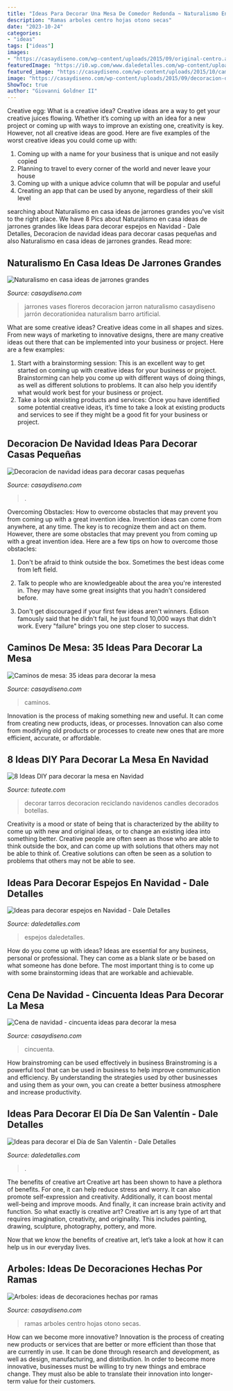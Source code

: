 ```yaml
---
title: "Ideas Para Decorar Una Mesa De Comedor Redonda ~ Naturalismo En Casa Ideas De Jarrones Grandes"
description: "Ramas arboles centro hojas otono secas"
date: "2023-10-24"
categories:
- "ideas"
tags: ["ideas"]
images:
- "https://casaydiseno.com/wp-content/uploads/2015/09/original-centro.adornos.caseros.jpg"
featuredImage: "https://i0.wp.com/www.daledetalles.com/wp-content/uploads/2017/11/decorar-espejos-en-navidad5.jpg?resize=550%2C733"
featured_image: "https://casaydiseno.com/wp-content/uploads/2015/10/caminos-de-mesa-estilo-contemporraneo-azul-blanco.jpg"
image: "https://casaydiseno.com/wp-content/uploads/2015/09/decoracion-de-navidad-ideas-para-decorar-arbol-esquina.jpg"
ShowToc: true
author: "Giovanni Goldner II"
---
```



Creative egg: What is a creative idea?
Creative ideas are a way to get your creative juices flowing. Whether it’s coming up with an idea for a new project or coming up with ways to improve an existing one, creativity is key. However, not all creative ideas are good. Here are five examples of the worst creative ideas you could come up with:
1. Coming up with a name for your business that is unique and not easily copied
2. Planning to travel to every corner of the world and never leave your house
3. Coming up with a unique advice column that will be popular and useful
4. Creating an app that can be used by anyone, regardless of their skill level

	

		
searching about Naturalismo en casa ideas de jarrones grandes you've visit to the right place. We have 8 Pics about Naturalismo en casa ideas de jarrones grandes like Ideas para decorar espejos en Navidad - Dale Detalles, Decoracion de navidad ideas para decorar casas pequeñas and also Naturalismo en casa ideas de jarrones grandes. Read more:
		
    
## Naturalismo En Casa Ideas De Jarrones Grandes

<img loading=lazy src="https://casaydiseno.com/wp-content/uploads/2015/04/naturalidad-salon-ideas-jarron-grande-rattan.jpg" onerror="this.onerror=null;this.src='https://tse1.mm.bing.net/th?id=OIP.wwIViuzrVrNwkWh1PgdVEQHaLH&amp;pid=15.1';" alt="Naturalismo en casa ideas de jarrones grandes">

_Source: casaydiseno.com_

>jarrones vases floreros decoracion jarron naturalismo casaydiseno jarrón decorationidea naturalism barro artificial. 

	

What are some creative ideas?
Creative ideas come in all shapes and sizes. From new ways of marketing to innovative designs, there are many creative ideas out there that can be implemented into your business or project. Here are a few examples: 
1. Start with a brainstorming session: This is an excellent way to get started on coming up with creative ideas for your business or project. Brainstorming can help you come up with different ways of doing things, as well as different solutions to problems. It can also help you identify what would work best for your business or project. 
2. Take a look atexisting products and services: Once you have identified some potential creative ideas, it’s time to take a look at existing products and services to see if they might be a good fit for your business or project.

    
## Decoracion De Navidad Ideas Para Decorar Casas Pequeñas

<img loading=lazy src="https://casaydiseno.com/wp-content/uploads/2015/09/decoracion-de-navidad-ideas-para-decorar-arbol-esquina.jpg" onerror="this.onerror=null;this.src='https://tse1.mm.bing.net/th?id=OIP.33c8-DEu-2iMZ8l-es_qhAHaJ3&amp;pid=15.1';" alt="Decoracion de navidad ideas para decorar casas pequeñas">

_Source: casaydiseno.com_

>. 

	

Overcoming Obstacles: How to overcome obstacles that may prevent you from coming up with a great invention idea.
Invention ideas can come from anywhere, at any time. The key is to recognize them and act on them. However, there are some obstacles that may prevent you from coming up with a great invention idea. Here are a few tips on how to overcome those obstacles:
1) Don't be afraid to think outside the box. Sometimes the best ideas come from left field.

2) Talk to people who are knowledgeable about the area you're interested in. They may have some great insights that you hadn't considered before.

3) Don't get discouraged if your first few ideas aren't winners. Edison famously said that he didn't fail, he just found 10,000 ways that didn't work. Every "failure" brings you one step closer to success.

    
## Caminos De Mesa: 35 Ideas Para Decorar La Mesa

<img loading=lazy src="https://casaydiseno.com/wp-content/uploads/2015/10/caminos-de-mesa-estilo-contemporraneo-azul-blanco.jpg" onerror="this.onerror=null;this.src='https://tse4.mm.bing.net/th?id=OIP.K4LqNQFegvDvVW9VS3TjbQHaHa&amp;pid=15.1';" alt="Caminos de mesa: 35 ideas para decorar la mesa">

_Source: casaydiseno.com_

>caminos. 

	

Innovation is the process of making something new and useful. It can come from creating new products, ideas, or processes. Innovation can also come from modifying old products or processes to create new ones that are more efficient, accurate, or affordable.

    
## 8 Ideas DIY Para Decorar La Mesa En Navidad

<img loading=lazy src="http://www.tuteate.com/wp-content/uploads/2015/12/Adornos-DIY-Navidad-tarros-farolillos-velas-rustico.jpg" onerror="this.onerror=null;this.src='https://tse4.mm.bing.net/th?id=OIP._A8w9Nae_jEZ8PWcfd6KSQHaLH&amp;pid=15.1';" alt="8 Ideas DIY para decorar la mesa en Navidad">

_Source: tuteate.com_

>decorar tarros decoracion reciclando navidenos candles decorados botellas. 

	

Creativity is a mood or state of being that is characterized by the ability to come up with new and original ideas, or to change an existing idea into something better. Creative people are often seen as those who are able to think outside the box, and can come up with solutions that others may not be able to think of. Creative solutions can often be seen as a solution to problems that others may not be able to see.

    
## Ideas Para Decorar Espejos En Navidad - Dale Detalles

<img loading=lazy src="https://i0.wp.com/www.daledetalles.com/wp-content/uploads/2017/11/decorar-espejos-en-navidad5.jpg?resize=550%2C733" onerror="this.onerror=null;this.src='https://tse3.mm.bing.net/th?id=OIP.Okqdi2E98gjVY0UW7PxzeAHaJ3&amp;pid=15.1';" alt="Ideas para decorar espejos en Navidad - Dale Detalles">

_Source: daledetalles.com_

>espejos daledetalles. 

	

How do you come up with ideas?
Ideas are essential for any business, personal or professional. They can come as a blank slate or be based on what someone has done before. The most important thing is to come up with some brainstorming ideas that are workable and achievable.

    
## Cena De Navidad - Cincuenta Ideas Para Decorar La Mesa

<img loading=lazy src="https://casaydiseno.com/wp-content/uploads/2015/09/original-centro.adornos.caseros.jpg" onerror="this.onerror=null;this.src='https://tse1.mm.bing.net/th?id=OIP.lVNLH8blftGg_silgXe5WgHaJ6&amp;pid=15.1';" alt="Cena de navidad - cincuenta ideas para decorar la mesa">

_Source: casaydiseno.com_

>cincuenta. 

	

How brainstroming can be used effectively in business
Brainstroming is a powerful tool that can be used in business to help improve communication and efficiency. By understanding the strategies used by other businesses and using them as your own, you can create a better business atmosphere and increase productivity.

    
## Ideas Para Decorar El Día De San Valentín - Dale Detalles

<img loading=lazy src="https://i1.wp.com/www.daledetalles.com/wp-content/uploads/2016/01/VAL13.jpg" onerror="this.onerror=null;this.src='https://tse1.mm.bing.net/th?id=OIP.2I0Qp94w-FmQhXrVGcxeKgHaLG&amp;pid=15.1';" alt="Ideas para decorar el Día de San Valentín - Dale Detalles">

_Source: daledetalles.com_

>. 

	

The benefits of creative art
Creative art has been shown to have a plethora of benefits. For one, it can help reduce stress and worry. It can also promote self-expression and creativity. Additionally, it can boost mental well-being and improve moods. And finally, it can increase brain activity and function.
So what exactly is creative art? Creative art is any type of art that requires imagination, creativity, and originality. This includes painting, drawing, sculpture, photography, pottery, and more.

Now that we know the benefits of creative art, let’s take a look at how it can help us in our everyday lives.

    
## Arboles: Ideas De Decoraciones Hechas Por Ramas

<img loading=lazy src="https://casaydiseno.com/wp-content/uploads/2015/09/arboles-ramas-decorar-casa-otono-centro-mesa-cena.jpg" onerror="this.onerror=null;this.src='https://tse4.mm.bing.net/th?id=OIP.4jytco5fqCslCpBXGDobZAHaLL&amp;pid=15.1';" alt="Arboles: ideas de decoraciones hechas por ramas">

_Source: casaydiseno.com_

>ramas arboles centro hojas otono secas. 

	

How can we become more innovative?
Innovation is the process of creating new products or services that are better or more efficient than those that are currently in use. It can be done through research and development, as well as design, manufacturing, and distribution. In order to become more innovative, businesses must be willing to try new things and embrace change. They must also be able to translate their innovation into longer-term value for their customers.

